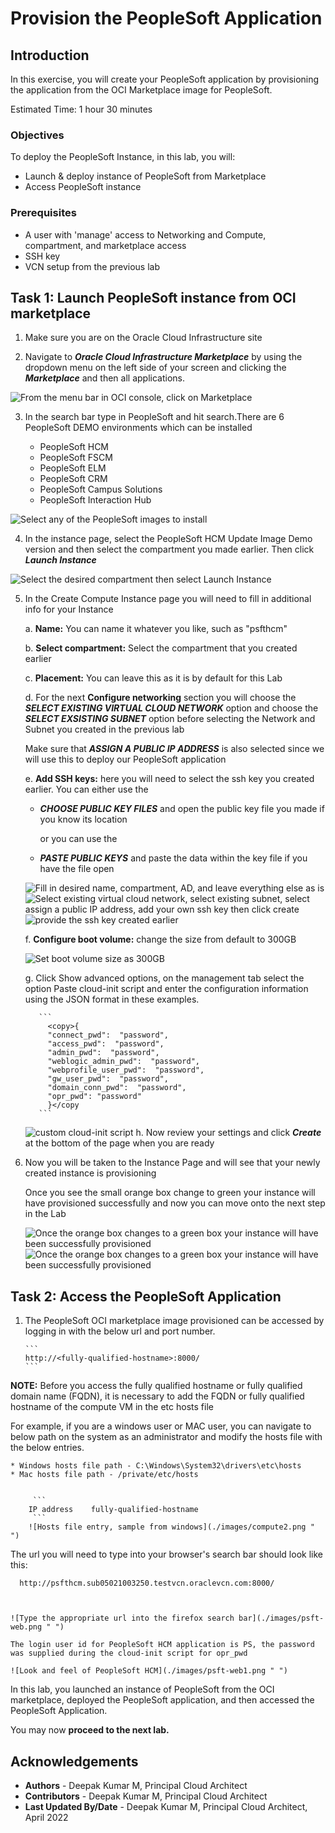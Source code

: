 # Provision the PeopleSoft Application

## Introduction

In this exercise, you will create your PeopleSoft application by provisioning the application from the OCI  Marketplace image for PeopleSoft.

Estimated Time: 1 hour 30 minutes

### Objectives

To deploy the PeopleSoft Instance, in this lab, you will:
*   Launch & deploy instance of PeopleSoft from Marketplace
*   Access PeopleSoft instance

### Prerequisites
* A user with 'manage' access to Networking and Compute, compartment, and marketplace access
* SSH key
* VCN setup from the previous lab

## Task 1:  Launch PeopleSoft instance from OCI marketplace

1. Make sure you are on the Oracle Cloud Infrastructure site

2. Navigate to ***Oracle Cloud Infrastructure Marketplace*** by using the dropdown menu on the left side of your screen and clicking the ***Marketplace*** and then all applications.

  ![From the menu bar in OCI console, click on Marketplace](./images/marketplace.png " ")

3. In the search bar type in PeopleSoft and hit search.There are 6 PeopleSoft DEMO environments which can be installed
   
    * PeopleSoft HCM
    * PeopleSoft FSCM
    * PeopleSoft ELM
    * PeopleSoft CRM
    * PeopleSoft Campus Solutions
    * PeopleSoft Interaction Hub

  ![Select any of the PeopleSoft images to install](./images/marketplace1.png " ")


4. In the instance page, select the PeopleSoft HCM Update Image Demo version and then select the compartment you made earlier. Then click ***Launch Instance***

  ![Select the desired compartment then select Launch Instance](./images/marketplace2.png " ")

5. In the Create Compute Instance page you will need to fill in additional info for your Instance

    a.  **Name:** You can name it whatever you like, such as "psfthcm"

    b.  **Select compartment:** Select the compartment that you created earlier

    c.  **Placement:** You can leave this as it is by default for this Lab

    d.   For the next **Configure networking** section you will choose the ***SELECT EXISTING VIRTUAL CLOUD NETWORK*** option and choose the ***SELECT EXSISTING SUBNET*** option before selecting the Network and Subnet you created in the previous lab

    Make sure that ***ASSIGN A PUBLIC IP ADDRESS*** is also selected since we will use this to deploy our PeopleSoft application

    e. **Add SSH keys:** here you will need to select the ssh key you created earlier. You can either use the

    *   ***CHOOSE PUBLIC KEY FILES*** and open the public key file you made if you know its location

        or you can use the

    *   ***PASTE PUBLIC KEYS*** and paste the data within the key file if you have the file open

    

    

    ![Fill in desired name, compartment, AD, and leave everything else as is](./images/marketplace3.png " ")
    ![Select existing virtual cloud network, select existing subnet, select assign a public IP address, add your own ssh key then click create](./images/marketplace4.png " ")
    ![provide the ssh key created earlier](./images/marketplace5.png " ")
   
    f.  **Configure boot volume:** change the size from default to 300GB

    ![Set boot volume size as 300GB](./images/marketplace6.png " ")

    g. Click Show advanced options, on the management tab select the option Paste cloud-init script and enter the configuration information using the JSON format in these examples.
      
          ```   
            <copy>{
            "connect_pwd":  "password",
            "access_pwd":  "password",
            "admin_pwd":  "password",
            "weblogic_admin_pwd":  "password",
            "webprofile_user_pwd":  "password",
            "gw_user_pwd":  "password",
            "domain_conn_pwd":  "password",
            "opr_pwd": "password"
            }</copy
          ```
    
    ![custom cloud-init script](./images/marketplace7.png " ")
    h. Now review your settings and click ***Create*** at the bottom of the page when you are ready
6. Now you will be taken to the Instance Page and will see that your newly created instance is provisioning

     Once you see the small orange box change to green your instance will have provisioned successfully and now you can move onto the next step in the Lab

     ![Once the orange box changes to a green box your instance will have been successfully provisioned](./images/compute.png " ")
     ![Once the orange box changes to a green box your instance will have been successfully provisioned](./images/compute1.png " ")


## Task 2: Access the PeopleSoft Application 



1. The PeopleSoft OCI marketplace image provisioned can be accessed by logging in with the below url and port number. 

       ```
       http://<fully-qualified-hostname>:8000/
       ```



  **NOTE:** Before you access the fully qualified hostname or fully qualified domain name (FQDN), it is necessary to add the FQDN or fully qualified hostname of the compute VM in the etc hosts file
  
  For example, if you are a windows user or MAC user, you can navigate to below path on the  system as an administrator and modify the hosts file with the below entries.
   
    * Windows hosts file path - C:\Windows\System32\drivers\etc\hosts
    * Mac hosts file path - /private/etc/hosts


         ```
        IP address    fully-qualified-hostname
         ```
        ![Hosts file entry, sample from windows](./images/compute2.png " ")
  
  The url you will need to type into your browser's search bar should look like this:



      http://psfthcm.sub05021003250.testvcn.oraclevcn.com:8000/

    

    ![Type the appropriate url into the firefox search bar](./images/psft-web.png " ")

    The login user id for PeopleSoft HCM application is PS, the password was supplied during the cloud-init script for opr_pwd

    ![Look and feel of PeopleSoft HCM](./images/psft-web1.png " ")




In this lab, you launched an instance of PeopleSoft from the OCI marketplace, deployed the PeopleSoft application, and then accessed the PeopleSoft Application.

You may now **proceed to the next lab.**


## Acknowledgements
* **Authors** - Deepak Kumar M, Principal Cloud Architect
* **Contributors** - Deepak Kumar M, Principal Cloud Architect
* **Last Updated By/Date** - Deepak Kumar M, Principal Cloud Architect, April 2022


